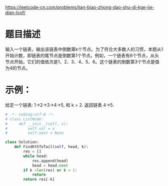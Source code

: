 https://leetcode-cn.com/problems/lian-biao-zhong-dao-shu-di-kge-jie-dian-lcof/
# 题目描述
输入一个链表，输出该链表中倒数第k个节点。为了符合大多数人的习惯，本题从1开始计数，即链表的尾节点是倒数第1个节点。例如，一个链表有6个节点，从头节点开始，它们的值依次是1、2、3、4、5、6。这个链表的倒数第3个节点是值为4的节点。

# 示例：
给定一个链表: 1->2->3->4->5, 和 k = 2.
返回链表 4->5.

```python
# -*- coding:utf-8 -*-
# class ListNode:
#     def __init__(self, x):
#         self.val = x
#         self.next = None

class Solution:
    def FindKthToTail(self, head, k):
        res = []
        while head:
            res.append(head)
            head = head.next
        if k >len(res) or k < 1:
            return
        return res[-k]
```